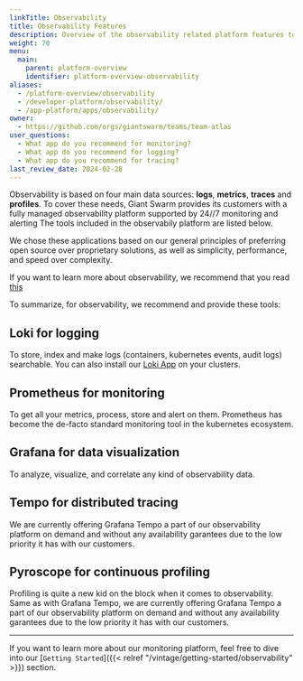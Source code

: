 ```yaml
---
linkTitle: Observability
title: Observability Features
description: Overview of the observability related platform features to help you operate and improve your platform and applications.
weight: 70
menu:
  main:
    parent: platform-overview
    identifier: platform-overview-observability
aliases:
  - /platform-overview/observability
  - /developer-platform/observability/
  - /app-platform/apps/observability/
owner:
  - https://github.com/orgs/giantswarm/teams/team-atlas
user_questions:
  - What app do you recommend for monitoring?
  - What app do you recommend for logging?
  - What app do you recommend for tracing?
last_review_date: 2024-02-28
---
```


Observability is based on four main data sources: __logs__, __metrics__, __traces__ and __profiles__. To cover these needs, Giant Swarm provides its customers with a fully managed observability platform supported by 24//7 monitoring and alerting The tools included in the observabily platform are listed below.

We chose these applications based on our general principles of preferring open source over proprietary solutions, as well as simplicity, performance, and speed over complexity.

If you want to learn more about observability, we recommend that you read [this](https://opentelemetry.io/docs/concepts/observability-primer/)

To summarize, for observability, we recommend and provide these tools:

## Loki for logging

To store, index and make logs (containers, kubernetes events, audit logs) searchable. You can also install our [Loki App](https://github.com/giantswarm/loki-app/blob/master/README.md) on your clusters.

## Prometheus for monitoring

To get all your metrics, process, store and alert on them. Prometheus has become the de-facto standard monitoring tool in the kubernetes ecosystem.

## Grafana for data visualization

To analyze, visualize, and correlate any kind of observability data.

## Tempo for distributed tracing

We are currently offering Grafana Tempo a part of our observability platform on demand and without any availability garantees due to the low priority it has with our customers.

## Pyroscope for continuous profiling

Profiling is quite a new kid on the block when it comes to observability.
Same as with Grafana Tempo, we are currently offering Grafana Tempo a part of our observability platform on demand and without any availability garantees due to the low priority it has with our customers.

---

If you want to learn more about our monitoring platform, feel free to dive into our [`Getting Started`]({{< relref "/vintage/getting-started/observability" >}}) section.
